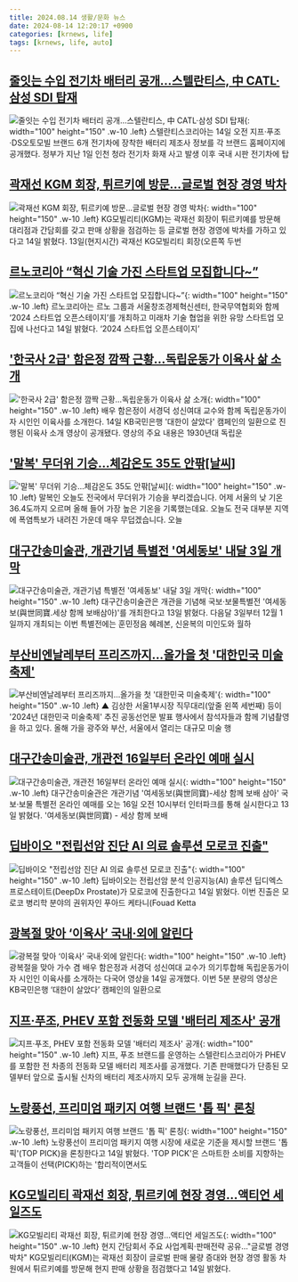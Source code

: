 ```yaml
---
title: 2024.08.14 생활/문화 뉴스
date: 2024-08-14 12:20:17 +0900
categories: [krnews, life]
tags: [krnews, life, auto]
---
```

## [줄잇는 수입 전기차 배터리 공개…스텔란티스, 中 CATL·삼성 SDI 탑재](https://n.news.naver.com/mnews/article/421/0007729574)

![줄잇는 수입 전기차 배터리 공개…스텔란티스, 中 CATL·삼성 SDI 탑재](https://mimgnews.pstatic.net/image/origin/421/2024/08/14/7729574.jpg?type=nf220_150){: width="100" height="150" .w-10 .left}
스텔란티스코리아는 14일 오전 지프·푸조·DS오토모빌 브랜드 6개 전기차에 장착한 배터리 제조사 정보를 각 브랜드 홈페이지에 공개했다. 정부가 지난 1일 인천 청라 전기차 화재 사고 발생 이후 국내 시판 전기차에 탑

## [곽재선 KGM 회장, 튀르키예 방문…글로벌 현장 경영 박차](https://n.news.naver.com/mnews/article/018/0005810992)

![곽재선 KGM 회장, 튀르키예 방문…글로벌 현장 경영 박차](https://mimgnews.pstatic.net/image/origin/018/2024/08/14/5810992.jpg?type=nf220_150){: width="100" height="150" .w-10 .left}
KG모빌리티(KGM)는 곽재선 회장이 튀르키예를 방문해 대리점과 간담회를 갖고 판매 상황을 점검하는 등 글로벌 현장 경영에 박차를 가하고 있다고 14일 밝혔다. 13일(현지시간) 곽재선 KG모빌리티 회장(오른쪽 두번

## [르노코리아 “혁신 기술 가진 스타트업 모집합니다~”](https://n.news.naver.com/mnews/article/018/0005810973)

![르노코리아 “혁신 기술 가진 스타트업 모집합니다~”](https://mimgnews.pstatic.net/image/origin/018/2024/08/14/5810973.jpg?type=nf220_150){: width="100" height="150" .w-10 .left}
르노코리아는 르노 그룹과 서울창조경제혁신센터, 한국무역협회와 함께 ‘2024 스타트업 오픈스테이지’를 개최하고 미래차 기술 협업을 위한 유망 스타트업 모집에 나선다고 14일 밝혔다. ‘2024 스타트업 오픈스테이지’

## ['한국사 2급' 함은정 깜짝 근황…독립운동가 이육사 삶 소개](https://n.news.naver.com/mnews/article/015/0005021504)

!['한국사 2급' 함은정 깜짝 근황…독립운동가 이육사 삶 소개](https://mimgnews.pstatic.net/image/origin/015/2024/08/14/5021504.jpg?type=nf220_150){: width="100" height="150" .w-10 .left}
배우 함은정이 서경덕 성신여대 교수와 함께 독립운동가이자 시인인 이육사를 소개한다. 14일 KB국민은행 '대한이 살았다' 캠페인의 일환으로 진행된 이육사 소개 영상이 공개됐다. 영상의 주요 내용은 1930년대 독립운

## ['말복' 무더위 기승…체감온도 35도 안팎[날씨]](https://n.news.naver.com/mnews/article/448/0000471785)

!['말복' 무더위 기승…체감온도 35도 안팎[날씨]](https://mimgnews.pstatic.net/image/origin/448/2024/08/14/471785.jpg?type=nf220_150){: width="100" height="150" .w-10 .left}
말복인 오늘도 전국에서 무더위가 기승을 부리겠습니다. 어제 서울의 낮 기온 36.4도까지 오르며 올해 들어 가장 높은 기온을 기록했는데요. 오늘도 전국 대부분 지역에 폭염특보가 내려진 가운데 매우 무덥겠습니다. 오늘

## [대구간송미술관, 개관기념 특별전 '여세동보' 내달 3일 개막](https://n.news.naver.com/mnews/article/001/0014873111)

![대구간송미술관, 개관기념 특별전 '여세동보' 내달 3일 개막](https://mimgnews.pstatic.net/image/origin/001/2024/08/13/14873111.jpg?type=nf220_150){: width="100" height="150" .w-10 .left}
대구간송미술관은 개관을 기념해 국보·보물특별전 '여세동보(與世同寶.세상 함께 보배삼아)'를 개최한다고 13일 밝혔다. 다음달 3일부터 12월 1일까지 개최되는 이번 특별전에는 훈민정음 혜례본, 신윤복의 미인도와 월하

## [부산비엔날레부터 프리즈까지…올가을 첫 '대한민국 미술축제'](https://n.news.naver.com/mnews/article/055/0001181461)

![부산비엔날레부터 프리즈까지…올가을 첫 '대한민국 미술축제'](https://mimgnews.pstatic.net/image/origin/055/2024/08/14/1181461.jpg?type=nf220_150){: width="100" height="150" .w-10 .left}
▲ 김상한 서울1부시장 직무대리(앞줄 왼쪽 세번째) 등이 '2024년 대한민국 미술축제' 추진 공동선언문 발표 행사에서 참석자들과 함께 기념촬영을 하고 있다. 올해 가을 광주와 부산, 서울에서 열리는 대규모 미술 행

## [대구간송미술관, 개관전 16일부터 온라인 예매 실시](https://n.news.naver.com/mnews/article/031/0000861698)

![대구간송미술관, 개관전 16일부터 온라인 예매 실시](https://mimgnews.pstatic.net/image/origin/031/2024/08/13/861698.jpg?type=nf220_150){: width="100" height="150" .w-10 .left}
대구간송미술관은 개관기념 '여세동보(與世同寶)-세상 함께 보배 삼아' 국보·보물 특별전 온라인 예매를 오는 16일 오전 10시부터 인터파크를 통해 실시한다고 13일 밝혔다. '여세동보(與世同寶) - 세상 함께 보배

## [딥바이오 "전립선암 진단 AI 의료 솔루션 모로코 진출"](https://n.news.naver.com/mnews/article/421/0007729194)

![딥바이오 "전립선암 진단 AI 의료 솔루션 모로코 진출"](https://mimgnews.pstatic.net/image/origin/421/2024/08/14/7729194.jpg?type=nf220_150){: width="100" height="150" .w-10 .left}
딥바이오는 전립선암 분석 인공지능(AI) 솔루션 딥디엑스 프로스테이트(DeepDx Prostate)가 모로코에 진출한다고 14일 밝혔다. 이번 진출은 모로코 병리학 분야의 권위자인 푸아드 케타니(Fouad Ketta

## [광복절 맞아 ‘이육사’ 국내·외에 알린다](https://n.news.naver.com/mnews/article/021/0002654245)

![광복절 맞아 ‘이육사’ 국내·외에 알린다](https://mimgnews.pstatic.net/image/origin/021/2024/08/14/2654245.jpg?type=nf220_150){: width="100" height="150" .w-10 .left}
광복절을 맞아 가수 겸 배우 함은정과 서경덕 성신여대 교수가 의기투합해 독립운동가이자 시인인 이육사를 소개하는 다국어 영상을 14일 공개했다. 이번 5분 분량의 영상은 KB국민은행 ‘대한이 살았다’ 캠페인의 일환으로

## [지프·푸조, PHEV 포함 전동화 모델 '배터리 제조사' 공개](https://n.news.naver.com/mnews/article/119/0002861982)

![지프·푸조, PHEV 포함 전동화 모델 '배터리 제조사' 공개](https://mimgnews.pstatic.net/image/origin/119/2024/08/14/2861982.jpg?type=nf220_150){: width="100" height="150" .w-10 .left}
지프, 푸조 브랜드를 운영하는 스텔란티스코리아가 PHEV를 포함한 전 차종의 전동화 모델 배터리 제조사를 공개했다. 기존 판매했다가 단종된 모델부터 앞으로 출시될 신차의 배터리 제조사까지 모두 공개해 눈길을 끈다.

## [노랑풍선, 프리미엄 패키지 여행 브랜드 '톱 픽' 론칭](https://n.news.naver.com/mnews/article/008/0005076924)

![노랑풍선, 프리미엄 패키지 여행 브랜드 '톱 픽' 론칭](https://mimgnews.pstatic.net/image/origin/008/2024/08/14/5076924.jpg?type=nf220_150){: width="100" height="150" .w-10 .left}
노랑풍선이 프리미엄 패키지 여행 시장에 새로운 기준을 제시할 브랜드 '톱 픽'(TOP PICK)을 론칭한다고 14일 밝혔다. 'TOP PICK'은 스마트한 소비를 지향하는 고객들이 선택(PICK)하는 '합리적이면서도

## [KG모빌리티 곽재선 회장, 튀르키예 현장 경영…액티언 세일즈도](https://n.news.naver.com/mnews/article/001/0014874541)

![KG모빌리티 곽재선 회장, 튀르키예 현장 경영…액티언 세일즈도](https://mimgnews.pstatic.net/image/origin/001/2024/08/14/14874541.jpg?type=nf220_150){: width="100" height="150" .w-10 .left}
현지 간담회서 주요 사업계획·판매전략 공유…"글로벌 경영 박차" KG모빌리티(KGM)는 곽재선 회장이 글로벌 판매 물량 증대와 현장 경영 활동 차원에서 튀르키예를 방문해 현지 판매 상황을 점검했다고 14일 밝혔다.

